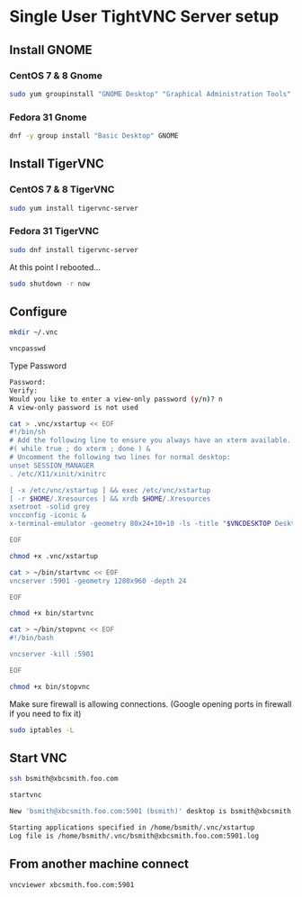 # Single User TightVNC Server setup

## Install GNOME

### CentOS 7 & 8 Gnome

```bash
sudo yum groupinstall "GNOME Desktop" "Graphical Administration Tools"
```

### Fedora 31 Gnome

```bash
dnf -y group install "Basic Desktop" GNOME
```

## Install TigerVNC

### CentOS 7 & 8 TigerVNC

```bash
sudo yum install tigervnc-server
```

### Fedora 31 TigerVNC

```bash
sudo dnf install tigervnc-server
```

At this point I rebooted...

```bash
sudo shutdown -r now
```

## Configure

```bash
mkdir ~/.vnc
```

```bash
vncpasswd
```

Type Password

```bash
Password:
Verify:
Would you like to enter a view-only password (y/n)? n
A view-only password is not used
```

```bash
cat > .vnc/xstartup << EOF
#!/bin/sh
# Add the following line to ensure you always have an xterm available.
#( while true ; do xterm ; done ) &
# Uncomment the following two lines for normal desktop:
unset SESSION_MANAGER
. /etc/X11/xinit/xinitrc

[ -x /etc/vnc/xstartup ] && exec /etc/vnc/xstartup
[ -r $HOME/.Xresources ] && xrdb $HOME/.Xresources
xsetroot -solid grey
vncconfig -iconic &
x-terminal-emulator -geometry 80x24+10+10 -ls -title "$VNCDESKTOP Desktop" &

EOF

chmod +x .vnc/xstartup
```

```bash
cat > ~/bin/startvnc << EOF
vncserver :5901 -geometry 1280x960 -depth 24

EOF

chmod +x bin/startvnc
```

```bash
cat > ~/bin/stopvnc << EOF
#!/bin/bash

vncserver -kill :5901

EOF

chmod +x bin/stopvnc
```

Make sure firewall is allowing connections.
(Google opening ports in firewall if you need to fix it)

```bash
sudo iptables -L
```

## Start VNC

```bash
ssh bsmith@xbcsmith.foo.com

startvnc
```

```bash
New 'bsmith@xbcsmith.foo.com:5901 (bsmith)' desktop is bsmith@xbcsmith.foo.com:5901

Starting applications specified in /home/bsmith/.vnc/xstartup
Log file is /home/bsmith/.vnc/bsmith@xbcsmith.foo.com:5901.log
```

## From another machine connect

```bash
vncviewer xbcsmith.foo.com:5901
```
